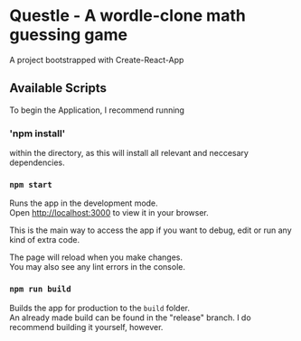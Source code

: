 # Questle - A wordle-clone math guessing game

A project bootstrapped with Create-React-App

## Available Scripts

To begin the Application, I recommend running 

### 'npm install' 

within the directory, as this will install all relevant and neccesary dependencies. 

### `npm start`

Runs the app in the development mode.\
Open [http://localhost:3000](http://localhost:3000) to view it in your browser.

This is the main way to access the app if you want to debug, edit or run any kind of extra code.

The page will reload when you make changes.\
You may also see any lint errors in the console.

### `npm run build`

Builds the app for production to the `build` folder.\
An already made build can be found in the "release" branch. I do recommend building it yourself, however.
